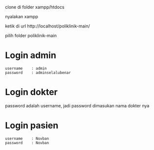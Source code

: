 clone di folder xampp/htdocs

nyalakan xampp

ketik di url http://localhost/poliklinik-main/

pilih folder poliklinik-main



# Login admin
```
username    : admin
password    : adminselalubenar
```

# Login dokter
password adalah username, jadi password dimasukan nama dokter nya

# Login pasien
```
username    : Novban
password    : Novban
```

